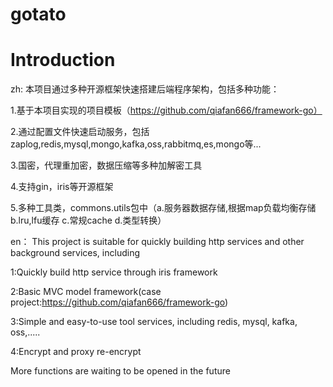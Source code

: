 # gotato

# Introduction
zh:
  本项目通过多种开源框架快速搭建后端程序架构，包括多种功能：
  
  1.基于本项目实现的项目模板（https://github.com/qiafan666/framework-go）
  
  2.通过配置文件快速启动服务，包括zaplog,redis,mysql,mongo,kafka,oss,rabbitmq,es,mongo等...
  
  3.国密，代理重加密，数据压缩等多种加解密工具
  
  4.支持gin，iris等开源框架

  5.多种工具类，commons.utils包中（a.服务器数据存储,根据map负载均衡存储 b.lru,lfu缓存 c.常规cache d.类型转换）
  
en：
  This project is suitable for quickly building http services and other background services, including

  1:Quickly build http service through iris framework

  2:Basic MVC model framework(case project:https://github.com/qiafan666/framework-go)

  3:Simple and easy-to-use tool services, including redis, mysql, kafka, oss,.....

  4:Encrypt and proxy re-encrypt

  More functions are waiting to be opened in the future
